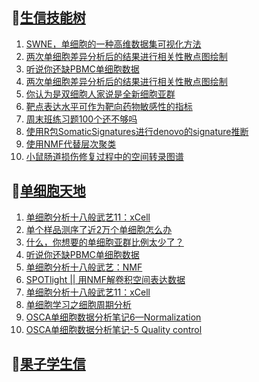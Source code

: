 ## 📝[生信技能树](https://github.com/ixxmu/mp_duty/issues?q=label%3A%E7%94%9F%E4%BF%A1%E6%8A%80%E8%83%BD%E6%A0%91+is%3Aclosed)
<!-- 1issueTable -->

1. [SWNE，单细胞的一种高维数据集可视化方法](https://github.com/ixxmu/mp_duty/issues/2048) 
2. [两次单细胞差异分析后的结果进行相关性散点图绘制](https://github.com/ixxmu/mp_duty/issues/2014) 
3. [听说你还缺PBMC单细胞数据](https://github.com/ixxmu/mp_duty/issues/1999) 
4. [两次单细胞差异分析后的结果进行相关性散点图绘制](https://github.com/ixxmu/mp_duty/issues/1991) 
5. [你认为是双细胞人家说是全新细胞亚群](https://github.com/ixxmu/mp_duty/issues/1989) 
6. [靶点表达水平可作为靶向药物敏感性的指标](https://github.com/ixxmu/mp_duty/issues/1984) 
7. [周末班练习题100个还不够吗](https://github.com/ixxmu/mp_duty/issues/1983) 
8. [使用R包SomaticSignatures进行denovo的signature推断](https://github.com/ixxmu/mp_duty/issues/1980) 
9. [使用NMF代替层次聚类](https://github.com/ixxmu/mp_duty/issues/1979) 
10. [小鼠肠道损伤修复过程中的空间转录图谱](https://github.com/ixxmu/mp_duty/issues/1972) 
<!-- 1issueTable -->
## 📝[单细胞天地](https://github.com/ixxmu/mp_duty/issues?q=label%3A%E5%8D%95%E7%BB%86%E8%83%9E%E5%A4%A9%E5%9C%B0+is%3Aclosed)
<!-- 2issueTable -->

1. [单细胞分析十八般武艺11：xCell](https://github.com/ixxmu/mp_duty/issues/2025) 
2. [单个样品测序了近2万个单细胞怎么办](https://github.com/ixxmu/mp_duty/issues/1993) 
3. [什么，你想要的单细胞亚群比例太少了？](https://github.com/ixxmu/mp_duty/issues/1992) 
4. [听说你还缺PBMC单细胞数据](https://github.com/ixxmu/mp_duty/issues/1977) 
5. [单细胞分析十八般武艺：NMF](https://github.com/ixxmu/mp_duty/issues/1967) 
6. [SPOTlight || 用NMF解卷积空间表达数据](https://github.com/ixxmu/mp_duty/issues/1960) 
7. [单细胞分析十八般武艺11：xCell](https://github.com/ixxmu/mp_duty/issues/1959) 
8. [单细胞学习之细胞周期分析](https://github.com/ixxmu/mp_duty/issues/1958) 
9. [OSCA单细胞数据分析笔记6—Normalization](https://github.com/ixxmu/mp_duty/issues/1957) 
10. [OSCA单细胞数据分析笔记-5 Quality control](https://github.com/ixxmu/mp_duty/issues/1956) 
<!-- 2issueTable -->

## 📝[果子学生信](https://github.com/ixxmu/mp_duty/issues?q=label%3A%E5%8D%95%E7%BB%86%E8%83%9E%E5%A4%A9%E5%9C%B0+is%3Aclosed)
<!-- 3issueTable -->

<!-- 3issueTable -->
